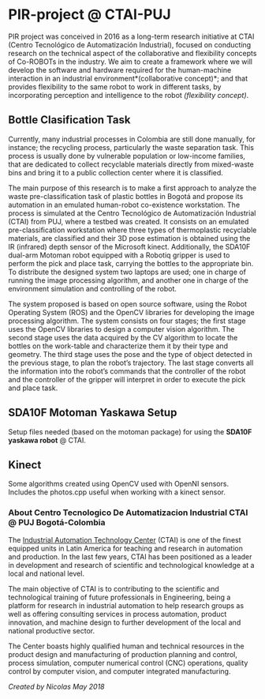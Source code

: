# PIR-project @ CTAI-PUJ

PIR project was conceived in 2016 as a long-term research initiative at CTAI (Centro Tecnológico de Automatización Industrial), focused on conducting research on the technical aspect of the collaborative and flexibility concepts of Co-ROBOTs in the industry. We aim to create a framework where we will develop the software and hardware required for the human-machine interaction in an industrial environment*(collaborative concept)*; and that provides flexibility to the same robot to work in different tasks, by incorporating perception and intelligence to the robot *(flexibility concept)*.

## Bottle Clasification Task

Currently, many industrial processes in Colombia are still done manually, for instance; the recycling process, particularly the waste separation task. This process is usually done by vulnerable population or low-income families, that are dedicated to collect recyclable materials directly from mixed-waste bins and bring it to a public collection center where it is classified.

The main purpose of this research is to make a first approach to analyze the waste pre-classification task of plastic bottles in Bogotá and propose its automation in an emulated human-robot co-existence workstation. The process is simulated at the Centro Tecnológico de Automatización Industrial (CTAI) from PUJ, where a testbed was created. It consists on an emulated pre-classification workstation where  three types of  thermoplastic recyclable materials, are classified and their 3D pose estimation is obtained using the IR (infrared) depth sensor of the Microsoft kinect. Additionally, the SDA10F dual-arm Motoman robot equipped with a Robotiq gripper is used to perform the pick and place task, carrying the bottles to the appropriate bin. To distribute the designed system two laptops are used; one in charge of running the image processing algorithm, and another one in charge of the environment simulation and controlling of the robot.

The system proposed is based on open source software, using the Robot Operating System (ROS) and the OpenCV libraries for developing the image processing algorithm. The system consists on four stages; the first stage uses the OpenCV libraries to design a computer vision algorithm. The second stage uses the data acquired by the CV algorithm to locate the bottles on the work-table and characterize them it by their type and geometry. The third stage uses the pose and the type of object detected in the previous stage, to plan the robot’s trajectory. The last stage converts all the information into the robot’s commands that the controller of the robot and the controller of the gripper will interpret in order to execute the pick and place task. 

## SDA10F Motoman Yaskawa Setup

Setup files needed (based on the motoman package) for using the **SDA10F yaskawa robot** @ CTAI.

## Kinect

Some algorithms created using OpenCV used with OpenNI sensors. Includes the photos.cpp useful when working with a kinect sensor.

### About Centro Tecnologico De Automatizacion Industrial CTAI @ PUJ Bogotá-Colombia

The [Industrial Automation Technology Center](http://www.javeriana.edu.co/blogs/ctai/english-home/) (CTAI) is one of the finest equipped units in Latin America for teaching and research in automation and production. In the last few years, CTAI has been positioned as a leader in development and research of scientific and technological knowledge at a local and national level.

The main objective of CTAI is to contributing to the scientific and technological training of future professionals in Engineering, being a platform for research in industrial automation to help research groups as well as offering consulting services in process automation, product innovation, and machine design to further development of the local and national productive sector.

The Center boasts highly qualified human and technical resources in the product design and manufacturing of production planning and control, process simulation, computer numerical control (CNC) operations, quality control by computer vision, and computer integrated manufacturing.

*Created by Nicolas May 2018*

